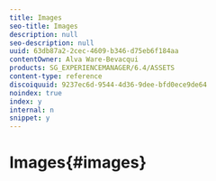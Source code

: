 ```yaml
---
title: Images
seo-title: Images
description: null
seo-description: null
uuid: 63db87a2-2cec-4609-b346-d75eb6f184aa
contentOwner: Alva Ware-Bevacqui
products: SG_EXPERIENCEMANAGER/6.4/ASSETS
content-type: reference
discoiquuid: 9237ec6d-9544-4d36-9dee-bfd0ece9de64
noindex: true
index: y
internal: n
snippet: y
---
```


# Images{#images}

